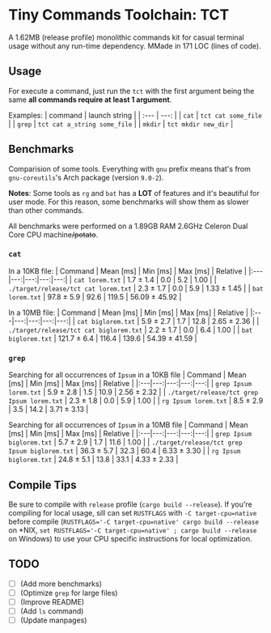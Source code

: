 # Tiny Commands Toolchain: TCT
A 1.62MB (release profile) monolithic commands kit for casual terminal usage without any run-time dependency. MMade in 171 LOC (lines of code).

## Usage
For execute a command, just run the `tct` with the first argument being the same **all commands require at least 1 argument**.

Examples:
| command | launch string |
| :--- | ---: |
| `cat` | `tct cat some_file` |
| `grep` | `tct cat a_string some_file` |
| `mkdir` | `tct mkdir new_dir` |

## Benchmarks
Comparision of some tools. Everything with `gnu` prefix means that's from `gnu-coreutils`'s Arch package (version `9.0-2`).

**Notes**: Some tools as `rg` and `bat` has a **LOT** of features and it's beautiful for user mode. For this reason, some benchmarks will show them as slower than other commands.

All benchmarks were performed on a 1.89GB RAM 2.6GHz Celeron Dual Core CPU machine~~/potato~~.

### `cat`
In a 10KB file:
| Command | Mean [ms] | Min [ms] | Max [ms] | Relative |
|:---|---:|---:|---:|---:|
| `cat lorem.txt` | 1.7 ± 1.4 | 0.0 | 5.2 | 1.00 |
| `./target/release/tct cat lorem.txt` | 2.3 ± 1.7 | 0.0 | 5.9 | 1.33 ± 1.45 |
| `bat lorem.txt` | 97.8 ± 5.9 | 92.6 | 119.5 | 56.09 ± 45.92 |

In a 10MB file:
| Command | Mean [ms] | Min [ms] | Max [ms] | Relative |
|:---|---:|---:|---:|---:|
| `cat biglorem.txt` | 5.9 ± 2.7 | 1.7 | 12.8 | 2.65 ± 2.36 |
| `./target/release/tct cat biglorem.txt` | 2.2 ± 1.7 | 0.0 | 6.4 | 1.00 |
| `bat biglorem.txt` | 121.7 ± 6.4 | 116.4 | 139.6 | 54.39 ± 41.59 |

### `grep`
Searching for all occurrences of `Ipsum` in a 10KB file
| Command | Mean [ms] | Min [ms] | Max [ms] | Relative |
|:---|---:|---:|---:|---:|
| `grep Ipsum lorem.txt` | 5.9 ± 2.8 | 1.5 | 10.9 | 2.56 ± 2.32 |
| `./target/release/tct grep Ipsum lorem.txt` | 2.3 ± 1.8 | 0.0 | 5.9 | 1.00 |
| `rg Ipsum lorem.txt` | 8.5 ± 2.9 | 3.5 | 14.2 | 3.71 ± 3.13 |

Searching for all occurrences of `Ipsum` in a 10MB file
| Command | Mean [ms] | Min [ms] | Max [ms] | Relative |
|:---|---:|---:|---:|---:|
| `grep Ipsum biglorem.txt` | 5.7 ± 2.9 | 1.7 | 11.6 | 1.00 |
| `./target/release/tct grep Ipsum biglorem.txt` | 36.3 ± 5.7 | 32.3 | 60.4 | 6.33 ± 3.30 |
| `rg Ipsum biglorem.txt` | 24.8 ± 5.1 | 13.8 | 33.1 | 4.33 ± 2.33 |

## Compile Tips
Be sure to compile with `release` profile (`cargo build --release`). If you're compiling for local usage, sill can set `RUSTFLAGS` with `-C target-cpu=native` before compile (`RUSTFLAGS='-C target-cpu=native' cargo build --release` on \*NIX, `set RUSTFLAGS='-C target-cpu=native' ; cargo build --release` on Windows) to use your CPU specific instructions for local optimization.

## TODO
- [ ] (Add more benchmarks)
- [ ] (Optimize `grep` for large files)
- [ ] (Improve README)
- [ ] (Add `ls` command)
- [ ] (Update manpages)
